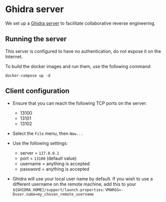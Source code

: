 # Ghidra server

We set up a [Ghidra server](https://ghidra-sre.org/) to facilitate collaborative reverse engineering.

## Running the server

This server is configured to have no authentication, do not expose it on the Internet.

To build the docker images and run them, use the following command:
```
docker-compose up -d
```


## Client configuration

* Ensure that you can reach the following TCP ports on the server:
  * 13100
  * 13101
  * 13102
* Select the `File` menu, then `New...`
* Use the following settings:
  * server = `127.0.0.1`
  * port = `13100` (default value)
  * username = anything is accepted
  * password = anything is accepted

* Ghidra will use your local user name by default. If you wish to use a different username on the remote machine, add this to your `${GHIDRA_HOME}/support/launch.properties`: `VMARGS=-Duser.name=my_chosen_remote_username`

